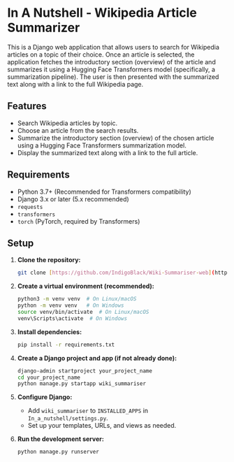 # In A Nutshell - Wikipedia Article Summarizer

This is a Django web application that allows users to search for Wikipedia articles on a topic of their choice. Once an article is selected, the application fetches the introductory section (overview) of the article and summarizes it using a Hugging Face Transformers model (specifically, a summarization pipeline). The user is then presented with the summarized text along with a link to the full Wikipedia page.

## Features

- Search Wikipedia articles by topic.
- Choose an article from the search results.
- Summarize the introductory section (overview) of the chosen article using a Hugging Face Transformers summarization model.
- Display the summarized text along with a link to the full article.

## Requirements

- Python 3.7+ (Recommended for Transformers compatibility)
- Django 3.x or later (5.x recommended)
- `requests`
- `transformers`
- `torch` (PyTorch, required by Transformers)

## Setup

1.  **Clone the repository:**

    ```bash
    git clone [https://github.com/IndigoBlack/Wiki-Summariser-web](https://github.com/IndigoBlack/Wiki-Summariser-web)
    ```

2.  **Create a virtual environment (recommended):**

    ```bash
    python3 -m venv venv  # On Linux/macOS
    python -m venv venv   # On Windows
    source venv/bin/activate  # On Linux/macOS
    venv\Scripts\activate  # On Windows
    ```

3.  **Install dependencies:**

    ```bash
    pip install -r requirements.txt
    ```

4.  **Create a Django project and app (if not already done):**

    ```bash
    django-admin startproject your_project_name
    cd your_project_name
    python manage.py startapp wiki_summariser
    ```

5.  **Configure Django:**
    *   Add `wiki_summariser` to `INSTALLED_APPS` in `In_a_nutshell/settings.py`.
    *   Set up your templates, URLs, and views as needed.

6.  **Run the development server:**

    ```bash
    python manage.py runserver
    ```

